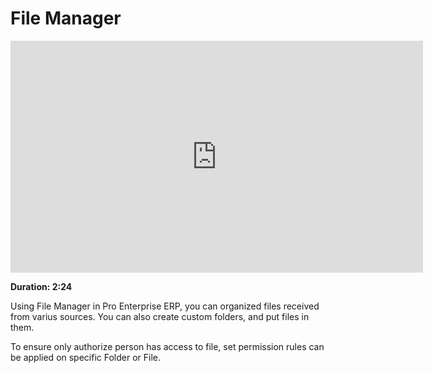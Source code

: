 <!-- add-breadcrumbs -->
# File Manager

<iframe width="660" height="371" src="https://www.youtube.com/embed/4-osLW3E_Rk" frameborder="0" allowfullscreen></iframe>

**Duration: 2:24**

Using File Manager in Pro Enterprise ERP, you can organized files received from varius sources. You can also create custom folders, and put files in them.

To ensure only authorize person has access to file, set permission rules can be applied on specific Folder or File.